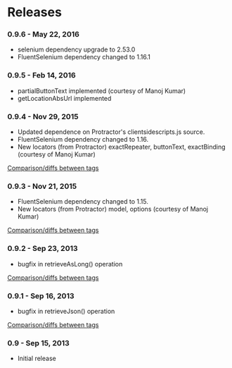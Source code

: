 # Releases

### 0.9.6 - May 22, 2016

* selenium dependency upgrade to 2.53.0
* FluentSelenium dependency changed to 1.16.1


### 0.9.5 - Feb 14, 2016

* partialButtonText implemented (courtesy of Manoj Kumar)
* getLocationAbsUrl implemented

### 0.9.4 - Nov 29, 2015

* Updated dependence on Protractor's clientsidescripts.js source.
* FluentSelenium dependency changed to 1.16.
* New locators (from Protractor) exactRepeater, buttonText, exactBinding (courtesy of Manoj Kumar)

[Comparison/diffs between tags](https://github.com/paul-hammant/ngWebDriver/compare/ngwebdriver-0.9.3...ngwebdriver-0.9.4)

### 0.9.3 - Nov 21, 2015

* FluentSelenium dependency changed to 1.15.
* New locators (from Protractor) model, options (courtesy of Manoj Kumar)

[Comparison/diffs between tags](https://github.com/paul-hammant/ngWebDriver/compare/ngwebdriver-0.9.2...ngwebdriver-0.9.3)

### 0.9.2 - Sep 23, 2013

* bugfix in retrieveAsLong() operation

[Comparison/diffs between tags](https://github.com/paul-hammant/ngWebDriver/compare/ngwebdriver-0.9.1...ngwebdriver-0.9.2)

### 0.9.1 - Sep 16, 2013

* bugfix in retrieveJson() operation

[Comparison/diffs between tags](https://github.com/paul-hammant/ngWebDriver/compare/ngwebdriver-0.9...ngwebdriver-0.9.1)

### 0.9 - Sep 15, 2013

* Initial release
